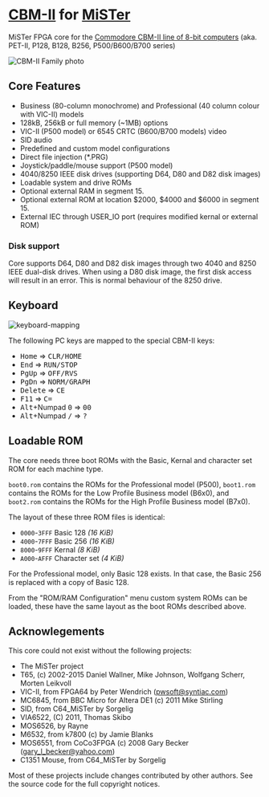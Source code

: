 # [CBM-II](https://github.com/eriks5/CBM-II_MiSTer/) for [MiSTer](https://github.com/MiSTer-devel/Main_MiSTer/wiki)

MiSTer FPGA core for the [Commodore CBM-II line of 8-bit computers](http://cbmsteve.ca/cbm2/index.html)
(aka. PET-II, P128, B128, B256, P500/B600/B700 series)

![CBM-II Family photo](https://github.com/eriks5/CBM-II_MiSTer/blob/master/b3.jpg?raw=true)

## Core Features

* Business (80-column monochrome) and Professional (40 column colour with VIC-II) models
* 128kB, 256kB or full memory (~1MB) options
* VIC-II (P500 model) or 6545 CRTC (B600/B700 models) video
* SID audio
* Predefined and custom model configurations
* Direct file injection (*.PRG)
* Joystick/paddle/mouse support (P500 model)
* 4040/8250 IEEE disk drives (supporting D64, D80 and D82 disk images)
* Loadable system and drive ROMs
* Optional external RAM in segment 15.
* Optional external ROM at location $2000, $4000 and $6000 in segment 15.
* External IEC through USER_IO port (requires modified kernal or external ROM)

### Disk support

Core supports D64, D80 and D82 disk images through two 4040 and 8250 IEEE dual-disk drives. 
When using a D80 disk image, the first disk access will result in an error. 
This is normal behaviour of the 8250 drive.

## Keyboard

![keyboard-mapping](https://github.com/eriks5/CBM-II_MiSTer/blob/master/keyboard.png?raw=true)

The following PC keys are mapped to the special CBM-II keys:

* <kbd>Home</kbd> &rArr; <kbd>CLR/HOME</kbd>
* <kbd>End</kbd> &rArr; <kbd>RUN/STOP</kbd>
* <kbd>PgUp</kbd> &rArr; <kbd>OFF/RVS</kbd>
* <kbd>PgDn</kbd> &rArr; <kbd>NORM/GRAPH</kbd>
* <kbd>Delete</kbd> &rArr; <kbd>CE</kbd>
* <kbd>F11</kbd> &rArr; <kbd>C=</kbd>
* <kbd>Alt</kbd>+Numpad <kbd>0</kbd> &rArr; <kbd>00</kbd>
* <kbd>Alt</kbd>+Numpad <kbd>/</kbd> &rArr; <kbd>?</kbd>

## Loadable ROM

The core needs three boot ROMs with the Basic, Kernal and character set ROM for each machine type.

`boot0.rom` contains the ROMs for the Professional model (P500),
`boot1.rom` contains the ROMs for the Low Profile Business model (B6x0), and
`boot2.rom` contains the ROMs for the High Profile Business model (B7x0).

The layout of these three ROM files is identical:

* `0000`-`3FFF` Basic 128 *(16 KiB)*
* `4000`-`7FFF` Basic 256 *(16 KiB)*
* `8000`-`9FFF` Kernal *(8 KiB)*
* `A000`-`AFFF` Character set *(4 KiB)*

For the Professional model, only Basic 128 exists. In that case, the Basic 256 is replaced with a copy
of Basic 128.

From the "ROM/RAM Configuration" menu custom system ROMs can be loaded, these have the same layout as
the boot ROMs described above.

## Acknowlegements

This core could not exist without the following projects:

* The MiSTer project
* T65, (c) 2002-2015 Daniel Wallner, Mike Johnson, Wolfgang Scherr, Morten Leikvoll
* VIC-II, from FPGA64 by Peter Wendrich (pwsoft@syntiac.com)
* MC6845, from BBC Micro for Altera DE1 (c) 2011 Mike Stirling
* SID, from C64_MiSTer by Sorgelig
* VIA6522, (C) 2011, Thomas Skibo
* MOS6526, by Rayne
* M6532, from k7800 (c) by Jamie Blanks
* MOS6551, from CoCo3FPGA (c) 2008 Gary Becker (gary_l_becker@yahoo.com)
* C1351 Mouse, from C64_MiSTer by Sorgelig

Most of these projects include changes contributed by other authors.
See the source code for the full copyright notices.
